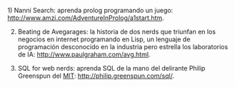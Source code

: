 <html><body><p>1) Nanni Search: aprenda prolog programando un juego: <a href="http://www.amzi.com/AdventureInProlog/a1start.htm">http://www.amzi.com/AdventureInProlog/a1start.htm</a>.

2) Beating de Avegarages: la  historia de dos nerds que triunfan en los negocios en internet programando en Lisp, un lenguaje de programación desconocido en la industria pero estrella los laboratorios de IA: <a href="http://www.paulgraham.com/avg.html">http://www.paulgraham.com/avg.html</a>.

3) SQL for web nerds: aprenda SQL de la mano del delirante Philip Greenspun del <a href="htp://www.mit.edu">MIT</a>: <a href="http://philip.greenspun.com/sql/">http://philip.greenspun.com/sql/</a>.

</p></body></html>